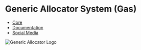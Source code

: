# Generic Allocator System (Gas)

* [Core](https://github.com/www-splitcells-net/net.splitcells.gel.core)
* [Documentation](https://github.com/www-splitcells-net/net.splitcells.gel.doc)
* [Social Media](https://twitter.com/splitcells)

![Generic Allocator Logo](http://splitcells.net/net/splitcells/martins/avots/website/images/license.standard/white.project.logo.generic.allocator.jpg)